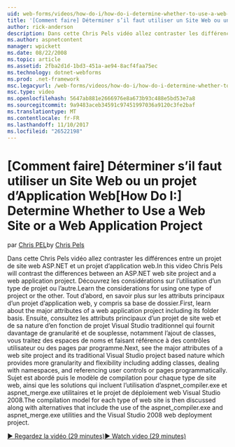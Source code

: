 ```yaml
---
uid: web-forms/videos/how-do-i/how-do-i-determine-whether-to-use-a-web-site-or-a-web-application-project
title: '[Comment faire] Déterminer s’il faut utiliser un Site Web ou un projet d’Application Web | Documents Microsoft'
author: rick-anderson
description: Dans cette Chris Pels vidéo allez contraster les différences entre un projet de site web ASP.NET et un projet d’application web. Les considérations relatives à l’aide à obtenir des informations.
ms.author: aspnetcontent
manager: wpickett
ms.date: 08/22/2008
ms.topic: article
ms.assetid: 2fba2d1d-1bd3-451a-ae94-8acf4faa75ec
ms.technology: dotnet-webforms
ms.prod: .net-framework
msc.legacyurl: /web-forms/videos/how-do-i/how-do-i-determine-whether-to-use-a-web-site-or-a-web-application-project
msc.type: video
ms.openlocfilehash: 5647ab881e2666976e8a673b93c488e5bd53e7a8
ms.sourcegitcommit: 9a9483aceb34591c97451997036a9120c3fe2baf
ms.translationtype: MT
ms.contentlocale: fr-FR
ms.lasthandoff: 11/10/2017
ms.locfileid: "26522198"
---
```

<a name="how-do-i-determine-whether-to-use-a-web-site-or-a-web-application-project"></a><span data-ttu-id="c7ec2-104">[Comment faire] Déterminer s’il faut utiliser un Site Web ou un projet d’Application Web</span><span class="sxs-lookup"><span data-stu-id="c7ec2-104">[How Do I:] Determine Whether to Use a Web Site or a Web Application Project</span></span>
====================
<span data-ttu-id="c7ec2-105">par [Chris PEL](https://twitter.com/chrispels)</span><span class="sxs-lookup"><span data-stu-id="c7ec2-105">by [Chris Pels](https://twitter.com/chrispels)</span></span>

<span data-ttu-id="c7ec2-106">Dans cette Chris Pels vidéo allez contraster les différences entre un projet de site web ASP.NET et un projet d’application web.</span><span class="sxs-lookup"><span data-stu-id="c7ec2-106">In this video Chris Pels will contrast the differences between an ASP.NET web site project and a web application project.</span></span> <span data-ttu-id="c7ec2-107">Découvrez les considérations sur l’utilisation d’un type de projet ou l’autre.</span><span class="sxs-lookup"><span data-stu-id="c7ec2-107">Learn the considerations for using one type of project or the other.</span></span> <span data-ttu-id="c7ec2-108">Tout d’abord, en savoir plus sur les attributs principaux d’un projet d’application web, y compris sa base de dossier.</span><span class="sxs-lookup"><span data-stu-id="c7ec2-108">First, learn about the major attributes of a web application project including its folder basis.</span></span> <span data-ttu-id="c7ec2-109">Ensuite, consultez les attributs principaux d’un projet de site web et de sa nature d’en fonction de projet Visual Studio traditionnel qui fournit davantage de granularité et de souplesse, notamment l’ajout de classes, vous traitez des espaces de noms et faisant référence à des contrôles utilisateur ou des pages par programme.</span><span class="sxs-lookup"><span data-stu-id="c7ec2-109">Next, see the major attributes of a web site project and its traditional Visual Studio project based nature which provides more granularity and flexibility including adding classes, dealing with namespaces, and referencing user controls or pages programmatically.</span></span> <span data-ttu-id="c7ec2-110">Sujet est abordé puis le modèle de compilation pour chaque type de site web, ainsi que les solutions qui incluent l’utilisation d’aspnet\_compiler.exe et aspnet\_merge.exe utilitaires et le projet de déploiement web Visual Studio 2008.</span><span class="sxs-lookup"><span data-stu-id="c7ec2-110">The compilation model for each type of web site is then discussed along with alternatives that include the use of the aspnet\_compiler.exe and aspnet\_merge.exe utilities and the Visual Studio 2008 web deployment project.</span></span>

[<span data-ttu-id="c7ec2-111">&#9654; Regardez la vidéo (29 minutes)</span><span class="sxs-lookup"><span data-stu-id="c7ec2-111">&#9654; Watch video (29 minutes)</span></span>](https://channel9.msdn.com/Blogs/ASP-NET-Site-Videos/how-do-i-determine-whether-to-use-a-web-site-or-a-web-application-project)
